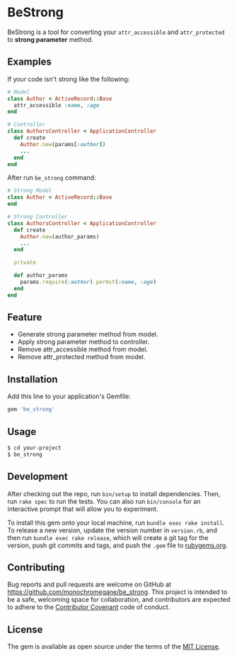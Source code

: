 # BeStrong

BeStrong is a tool for converting your `attr_accessible` and `attr_protected` to **strong parameter** method.

## Examples

If your code isn't strong like the following:

```rb
# Model
class Author < ActiveRecord::Base
  attr_accessible :name, :age
end

# Controller
class AuthorsController < ApplicationController
  def create
    Author.new(params[:author])
    ...
  end
end
```

After run `be_strong` command:

```rb
# Strong Model
class Author < ActiveRecord::Base
end

# Strong Controller
class AuthorsController < ApplicationController
  def create
    Author.new(author_params)
    ...
  end

  private

  def author_params
    params.require(:author).permit(:name, :age)
  end
end
```

## Feature

- Generate strong parameter method from model.
- Apply strong parameter method to controller.
- Remove attr_accessible method from model.
- Remove attr_protected method from model.

## Installation

Add this line to your application's Gemfile:

```ruby
gem 'be_strong'
```

## Usage

```sh
$ cd your-project
$ be_strong
```

## Development

After checking out the repo, run `bin/setup` to install dependencies. Then, run `rake spec` to run the tests. You can also run `bin/console` for an interactive prompt that will allow you to experiment.

To install this gem onto your local machine, run `bundle exec rake install`. To release a new version, update the version number in `version.rb`, and then run `bundle exec rake release`, which will create a git tag for the version, push git commits and tags, and push the `.gem` file to [rubygems.org](https://rubygems.org).

## Contributing

Bug reports and pull requests are welcome on GitHub at https://github.com/monochromegane/be_strong. This project is intended to be a safe, welcoming space for collaboration, and contributors are expected to adhere to the [Contributor Covenant](contributor-covenant.org) code of conduct.


## License

The gem is available as open source under the terms of the [MIT License](http://opensource.org/licenses/MIT).

